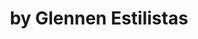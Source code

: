 ---
title: "by Glennen Estilistas"
url: /ciudad-autonoma-de-buenos-aires/by-glennen-estilistas/
shop: Friseur
---